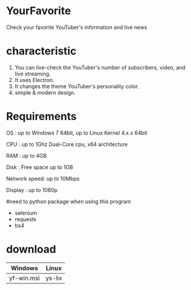 # YourFavorite
Check your favorite YouTuber's information and live news

# characteristic
1. You can live-check the YouTuber's number of subscribers, video, and live streaming.
2. It uses Electron.
3. It changes the theme YouTuber's personality color.
4. simple & modern design.

# Requirements
OS : up to Windows 7 64bit, up to Linux Kernel 4.x.x 64bit

CPU : up to 1Ghz Dual-Core cpu, x64 architecture

RAM : up to 4GB

Disk : Free space up to 1GB

Network speed: up to 10Mbps

Display : up to 1080p

#need to python package when using this program
* selenium
* requests
* bs4

# download
|Windows|Linux|
|-|-|
|yf-win.msi|ys-lix|
